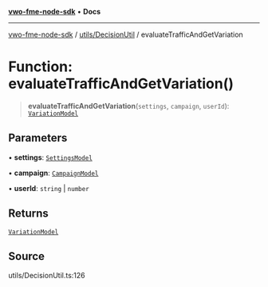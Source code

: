 [**vwo-fme-node-sdk**](../../../README.md) • **Docs**

---

[vwo-fme-node-sdk](../../../modules.md) / [utils/DecisionUtil](../README.md) / evaluateTrafficAndGetVariation

# Function: evaluateTrafficAndGetVariation()

> **evaluateTrafficAndGetVariation**(`settings`, `campaign`, `userId`): [`VariationModel`](../../../models/campaign/VariationModel/classes/VariationModel.md)

## Parameters

• **settings**: [`SettingsModel`](../../../models/settings/SettingsModel/classes/SettingsModel.md)

• **campaign**: [`CampaignModel`](../../../models/campaign/CampaignModel/classes/CampaignModel.md)

• **userId**: `string` \| `number`

## Returns

[`VariationModel`](../../../models/campaign/VariationModel/classes/VariationModel.md)

## Source

utils/DecisionUtil.ts:126
